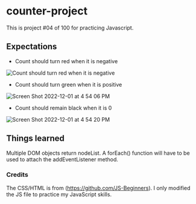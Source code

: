 # counter-project
This is project #04 of 100 for practicing Javascript. 

## Expectations
- Count should turn red when it is negative  

![Count should turn red when it is negative](https://user-images.githubusercontent.com/75948442/205166752-d3a1ef92-f295-48ee-a677-2d438bcf42f3.png)

- Count should turn green when it is positive  

![Screen Shot 2022-12-01 at 4 54 06 PM](https://user-images.githubusercontent.com/75948442/205166958-5b80dbcb-db6f-4604-bd85-231ccf90baf4.png)

- Count should remain black when it is 0  

![Screen Shot 2022-12-01 at 4 54 20 PM](https://user-images.githubusercontent.com/75948442/205167006-604a2344-000c-4751-93f5-09236d2a78c9.png)

## Things learned
Multiple DOM objects return nodeList. A forEach() function will have to be used to attach the addEventListener method. 

### Credits
The CSS/HTML is from (https://github.com/JS-Beginners). I only modified the JS file to practice my JavaScript skills.
